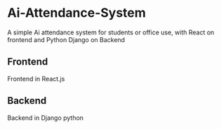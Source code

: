 # Ai-Attendance-System
A simple Ai attendance system for students or office use, with React on frontend and Python Django on Backend

## Frontend
Frontend in React.js

## Backend
Backend in Django python
